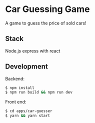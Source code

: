 # Car Guessing Game
A game to guess the price of sold cars!

## Stack
Node.js express with react

## Development

Backend: 

```bash
$ npm install
$ npm run build && npm run dev
```
Front end:

```bash
$ cd apps/car-guesser
$ yarn && yarn start
```